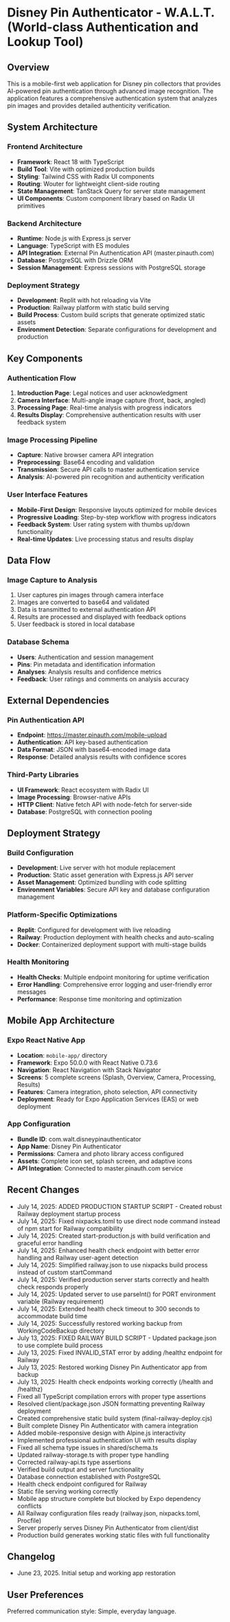 # Disney Pin Authenticator - W.A.L.T. (World-class Authentication and Lookup Tool)

## Overview

This is a mobile-first web application for Disney pin collectors that provides AI-powered pin authentication through advanced image recognition. The application features a comprehensive authentication system that analyzes pin images and provides detailed authenticity verification.

## System Architecture

### Frontend Architecture
- **Framework**: React 18 with TypeScript
- **Build Tool**: Vite with optimized production builds
- **Styling**: Tailwind CSS with Radix UI components
- **Routing**: Wouter for lightweight client-side routing
- **State Management**: TanStack Query for server state management
- **UI Components**: Custom component library based on Radix UI primitives

### Backend Architecture
- **Runtime**: Node.js with Express.js server
- **Language**: TypeScript with ES modules
- **API Integration**: External Pin Authentication API (master.pinauth.com)
- **Database**: PostgreSQL with Drizzle ORM
- **Session Management**: Express sessions with PostgreSQL storage

### Deployment Strategy
- **Development**: Replit with hot reloading via Vite
- **Production**: Railway platform with static build serving
- **Build Process**: Custom build scripts that generate optimized static assets
- **Environment Detection**: Separate configurations for development and production

## Key Components

### Authentication Flow
1. **Introduction Page**: Legal notices and user acknowledgment
2. **Camera Interface**: Multi-angle image capture (front, back, angled)
3. **Processing Page**: Real-time analysis with progress indicators
4. **Results Display**: Comprehensive authentication results with user feedback system

### Image Processing Pipeline
- **Capture**: Native browser camera API integration
- **Preprocessing**: Base64 encoding and validation
- **Transmission**: Secure API calls to master authentication service
- **Analysis**: AI-powered pin recognition and authenticity verification

### User Interface Features
- **Mobile-First Design**: Responsive layouts optimized for mobile devices
- **Progressive Loading**: Step-by-step workflow with progress indicators
- **Feedback System**: User rating system with thumbs up/down functionality
- **Real-time Updates**: Live processing status and results display

## Data Flow

### Image Capture to Analysis
1. User captures pin images through camera interface
2. Images are converted to base64 and validated
3. Data is transmitted to external authentication API
4. Results are processed and displayed with feedback options
5. User feedback is stored in local database

### Database Schema
- **Users**: Authentication and session management
- **Pins**: Pin metadata and identification information
- **Analyses**: Analysis results and confidence metrics
- **Feedback**: User ratings and comments on analysis accuracy

## External Dependencies

### Pin Authentication API
- **Endpoint**: https://master.pinauth.com/mobile-upload
- **Authentication**: API key-based authentication
- **Data Format**: JSON with base64-encoded image data
- **Response**: Detailed analysis results with confidence scores

### Third-Party Libraries
- **UI Framework**: React ecosystem with Radix UI
- **Image Processing**: Browser-native APIs
- **HTTP Client**: Native fetch API with node-fetch for server-side
- **Database**: PostgreSQL with connection pooling

## Deployment Strategy

### Build Configuration
- **Development**: Live server with hot module replacement
- **Production**: Static asset generation with Express.js API server
- **Asset Management**: Optimized bundling with code splitting
- **Environment Variables**: Secure API key and database configuration management

### Platform-Specific Optimizations
- **Replit**: Configured for development with live reloading
- **Railway**: Production deployment with health checks and auto-scaling
- **Docker**: Containerized deployment support with multi-stage builds

### Health Monitoring
- **Health Checks**: Multiple endpoint monitoring for uptime verification
- **Error Handling**: Comprehensive error logging and user-friendly error messages
- **Performance**: Response time monitoring and optimization

## Mobile App Architecture

### Expo React Native App
- **Location**: `mobile-app/` directory
- **Framework**: Expo 50.0.0 with React Native 0.73.6
- **Navigation**: React Navigation with Stack Navigator
- **Screens**: 5 complete screens (Splash, Overview, Camera, Processing, Results)
- **Features**: Camera integration, photo selection, API connectivity
- **Deployment**: Ready for Expo Application Services (EAS) or web deployment

### App Configuration
- **Bundle ID**: com.walt.disneypinauthenticator
- **App Name**: Disney Pin Authenticator
- **Permissions**: Camera and photo library access configured
- **Assets**: Complete icon set, splash screen, and adaptive icons
- **API Integration**: Connected to master.pinauth.com service

## Recent Changes
- July 14, 2025: ADDED PRODUCTION STARTUP SCRIPT - Created robust Railway deployment startup process
- July 14, 2025: Fixed nixpacks.toml to use direct node command instead of npm start for Railway compatibility
- July 14, 2025: Created start-production.js with build verification and graceful error handling
- July 14, 2025: Enhanced health check endpoint with better error handling and Railway user-agent detection
- July 14, 2025: Simplified railway.json to use nixpacks build process instead of custom startCommand
- July 14, 2025: Verified production server starts correctly and health check responds properly
- July 14, 2025: Updated server to use parseInt() for PORT environment variable (Railway requirement)
- July 14, 2025: Extended health check timeout to 300 seconds to accommodate build time
- July 14, 2025: Successfully restored working backup from WorkingCodeBackup directory
- July 13, 2025: FIXED RAILWAY BUILD SCRIPT - Updated package.json to use complete build process
- July 13, 2025: Fixed INVALID_STAT error by adding /healthz endpoint for Railway
- July 13, 2025: Restored working Disney Pin Authenticator app from backup
- July 13, 2025: Health check endpoints working correctly (/health and /healthz)
- Fixed all TypeScript compilation errors with proper type assertions
- Resolved client/package.json JSON formatting preventing Railway deployment
- Created comprehensive static build system (final-railway-deploy.cjs)
- Built complete Disney Pin Authenticator with camera integration
- Added mobile-responsive design with Alpine.js interactivity
- Implemented professional authentication UI with results display
- Fixed all schema type issues in shared/schema.ts
- Updated railway-storage.ts with proper type handling
- Corrected railway-api.ts type assertions
- Verified build output and server functionality
- Database connection established with PostgreSQL
- Health check endpoint configured for Railway
- Static file serving working correctly
- Mobile app structure complete but blocked by Expo dependency conflicts
- All Railway configuration files ready (railway.json, nixpacks.toml, Procfile)
- Server properly serves Disney Pin Authenticator from client/dist
- Production build generates working static files with full functionality

## Changelog
- June 23, 2025. Initial setup and working app restoration

## User Preferences

Preferred communication style: Simple, everyday language.